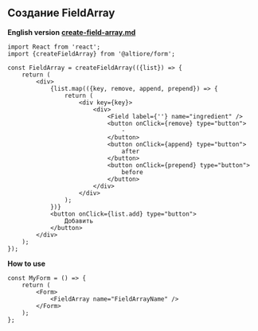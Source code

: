 ## Создание FieldArray

**English version** [**create-field-array.md**](create-field-array.md)

```tsx
import React from 'react';
import {createFieldArray} from '@altiore/form';

const FieldArray = createFieldArray(({list}) => {
	return (
		<div>
			{list.map(({key, remove, append, prepend}) => {
				return (
					<div key={key}>
						<div>
							<Field label={''} name="ingredient" />
							<button onClick={remove} type="button">
								-
							</button>
							<button onClick={append} type="button">
								after
							</button>
							<button onClick={prepend} type="button">
								before
							</button>
						</div>
					</div>
				);
			})}
			<button onClick={list.add} type="button">
				Добавить
			</button>
		</div>
	);
});
```

**How to use**

```tsx
const MyForm = () => {
	return (
		<Form>
			<FieldArray name="FieldArrayName" />
		</Form>
	);
};
```
